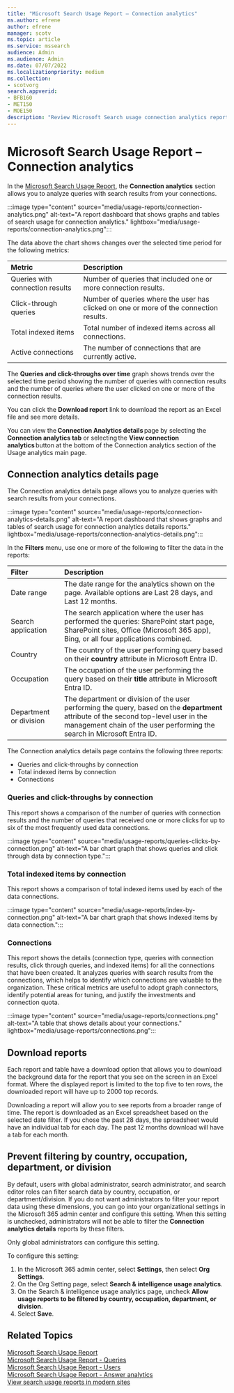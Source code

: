 ```yaml
---
title: "Microsoft Search Usage Report – Connection analytics"
ms.author: efrene
author: efrene
manager: scotv
ms.topic: article
ms.service: mssearch
audience: Admin
ms.audience: Admin
ms.date: 07/07/2022 
ms.localizationpriority: medium
ms.collection:
- scotvorg
search.appverid:
- BFB160
- MET150
- MOE150
description: "Review Microsoft Search usage connection analytics report."
---
```


# Microsoft Search Usage Report – Connection analytics

In the [Microsoft Search Usage Report](usage-reports.md), the **Connection analytics** section allows you to analyze queries with search results from your connections.

:::image type="content" source="media/usage-reports/connection-analytics.png" alt-text="A report dashboard that shows graphs and tables of search usage for connection analytics." lightbox="media/usage-reports/connection-analytics.png":::

The data above the chart shows changes over the selected time period for the following metrics: 

| Metric | Description |
|:-----|:-----|
|Queries with connection results|Number of queries that included one or more connection results.|
|Click-through queries  |Number of queries where the user has clicked on one or more of the connection results.|
|Total indexed items|Total number of indexed items across all connections.|
|Active connections|The number of connections that are currently active.|

The **Queries and click-throughs over time** graph shows trends over the selected time period showing the number of queries with connection results and the number of queries where the user clicked on one or more of the connection results.

You can click the **Download report** link to download the report as an Excel file and see more details.  

You can view the **Connection Analytics details** page by selecting the **Connection analytics tab** or selecting the **View connection analytics** button at the bottom of the Connection analytics section of the Usage analytics main page.  

## Connection analytics details page

The Connection analytics details page allows you to analyze queries with search results from your connections.

:::image type="content" source="media/usage-reports/connection-analytics-details.png" alt-text="A report dashboard that shows graphs and tables of search usage for connection analytics details reports." lightbox="media/usage-reports/connection-analytics-details.png":::

In the **Filters** menu, use one or more of the following to filter the data in the reports: 

| Filter | Description |
|:-----|:-----|
|Date range |The date range for the analytics shown on the page. Available options are Last 28 days, and Last 12 months.|
|Search application  |The search application where the user has performed the queries: SharePoint start page, SharePoint sites, Office (Microsoft 365 app), Bing, or all four applications combined. |
|Country  |The country of the user performing query based on their **country** attribute in Microsoft Entra ID. |
|Occupation    |The occupation of the user performing the query based on their **title** attribute in Microsoft Entra ID.  |
|Department or division    |The department or division of the user performing the query, based on the **department** attribute of the second top-level user in the management chain of the user performing the search in Microsoft Entra ID. |

The Connection analytics details page contains the following three reports:

- Queries and click-throughs by connection
- Total indexed items by connection
- Connections

### Queries and click-throughs by connection

This report shows a comparison of the number of queries with connection results and the number of queries that received one or more clicks for up to six of the most frequently used data connections.

:::image type="content" source="media/usage-reports/queries-clicks-by-connection.png" alt-text="A bar chart graph that shows queries and click through data by connection type.":::

### Total indexed items by connection

This report shows a comparison of total indexed items used by each of the data connections.  

:::image type="content" source="media/usage-reports/index-by-connection.png" alt-text="A bar chart graph that shows indexed items by data connection.":::

### Connections

This report shows the details (connection type, queries with connection results, click through queries, and indexed items) for all the connections that have been created. It analyzes queries with search results from the connections, which helps to identify which connections are valuable to the organization. These critical metrics are useful to adopt graph connectors, identify potential areas for tuning, and justify the investments and connection quota.

:::image type="content" source="media/usage-reports/connections.png" alt-text="A table that shows details about your connections." lightbox="media/usage-reports/connections.png":::

## Download reports

Each report and table have a download option that allows you to download the background data for the report that you see on the screen in an Excel format. Where the displayed report is limited to the top five to ten rows, the downloaded report will have up to 2000 top records.  

Downloading a report will allow you to see reports from a broader range of time. The report is downloaded as an Excel spreadsheet based on the selected date filter. If you chose the past 28 days, the spreadsheet would have an individual tab for each day. The past 12 months download will have a tab for each month.

## Prevent filtering by country, occupation, department, or division

By default, users with global administrator, search administrator, and search editor roles can filter search data by country, occupation, or department/division. If you do not want administrators to filter your report data using these dimensions, you can go into your organizational settings in the Microsoft 365 admin center and configure this setting.  When this setting is unchecked, administrators will not be able to filter the **Connection analytics details** reports by these filters.  

Only global administrators can configure this setting.

To configure this setting: 

1. In the Microsoft 365 admin center, select **Settings**, then select **Org Settings**.
2. On the Org Setting page, select **Search & intelligence usage analytics**. 
3. On the Search & intelligence usage analytics page, uncheck **Allow usage reports to be filtered by country, occupation, department, or division**.
4. Select **Save**. 

## Related Topics

[Microsoft Search Usage Report](usage-reports.md)</br>
[Microsoft Search Usage Report - Queries](queries-usage-reports.md)</br>
[Microsoft Search Usage Report - Users](users-search-reports.md)</br>
[Microsoft Search Usage Report - Answer analytics](answer-analytics-usage-reports.md)</br>
[View search usage reports in modern sites](/sharepoint/view-search-usage-reports-modern-sites)
